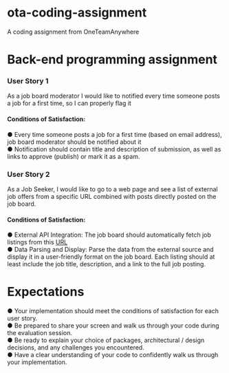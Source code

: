 # ota-coding-assignment
A coding assignment from OneTeamAnywhere


# Back-end programming assignment

### User Story 1
As a job board moderator I would like to notified every time someone posts a job for a first time,  so I can properly flag it

#### Conditions of Satisfaction:
● Every time someone posts a job for a first time (based on email address), job board  moderator should be notified about it   
● Notification should contain title and description of submission, as well as links to approve  (publish) or mark it as a spam.

### User Story 2
As a Job Seeker, I would like to go to a web page and see a list of external job offers from a  specific URL combined with posts directly posted on the job board.

#### Conditions of Satisfaction:
● External API Integration: The job board should automatically fetch job listings from this [URL](https://mrge-group-gmbh.jobs.personio.de/xml )  
● Data Parsing and Display: Parse the data from the external source and display it in a user-friendly format on the job board. Each listing should at least include the job title,  description, and a link to the full job posting.

# Expectations
● Your implementation should meet the conditions of satisfaction for each user story.  
● Be prepared to share your screen and walk us through your code during the evaluation session.   
● Be ready to explain your choice of packages, architectural / design decisions, and any  challenges you encountered.  
● Have a clear understanding of your code to confidently walk us through your  implementation.
